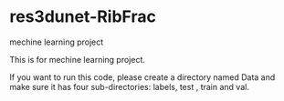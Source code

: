 # res3dunet-RibFrac
mechine learning project

This is for mechine learning project.

If you want to run this code, please create a directory named Data and make sure it has four sub-directories: labels, test , train and val.
